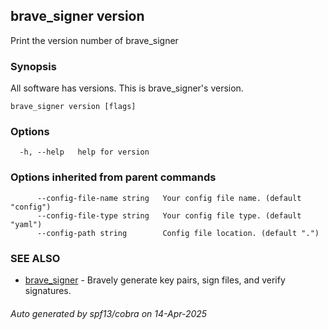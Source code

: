 ## brave_signer version

Print the version number of brave_signer

### Synopsis

All software has versions. This is brave_signer's version.

```
brave_signer version [flags]
```

### Options

```
  -h, --help   help for version
```

### Options inherited from parent commands

```
      --config-file-name string   Your config file name. (default "config")
      --config-file-type string   Your config file type. (default "yaml")
      --config-path string        Config file location. (default ".")
```

### SEE ALSO

* [brave_signer](brave_signer.md)	 - Bravely generate key pairs, sign files, and verify signatures.

###### Auto generated by spf13/cobra on 14-Apr-2025
